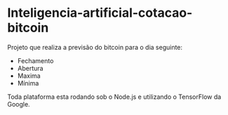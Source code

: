 # Inteligencia-artificial-cotacao-bitcoin

Projeto que realiza a previsão do bitcoin para o dia seguinte:
- Fechamento
- Abertura
- Maxima 
- Mínima

Toda plataforma esta rodando sob o Node.js e utilizando o TensorFlow da Google.

